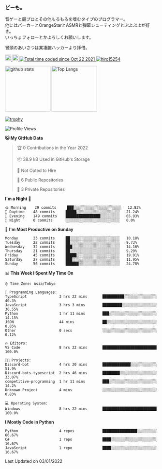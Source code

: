 ### どーも。

音ゲーと競プロとその他もろもろを嗜むタイプのプログラマー。<br>
他にはパーカーとOrangeStarとASMRと弾幕シューティングとぷよぷよが好き。<br>
いっちょフォローとかよろしくお願いします。<br>

冒頭のあいさつは某凄腕ハッカーより拝借。

<p align="left"> 
  <a href="http://twitter.com/hiro15254">
    <img height="20" src="https://img.shields.io/twitter/follow/hiro15254?label=Twitter&logo=twitter&style=flat" />
  </a>
  <a href="https://github.com/hiro15254">
    <img height="20" src="https://img.shields.io/github/followers/hiro15254?label=follow&logo=github&style=flat" />
  </a>
  <a href="https://wakatime.com/@4c6eda6c-d45f-4db4-82b1-bb86de5eb197">
    <img src="https://wakatime.com/badge/user/4c6eda6c-d45f-4db4-82b1-bb86de5eb197.svg" alt="Total time coded since Oct 22 2021" />
  </a>
  <a href="https://github.com/hiro15254">
    <img src="https://komarev.com/ghpvc/?username=hiro15254" alt="hiro15254" />
  </a>
</p>

<p align="left">
  <img alt="github stats" height="150px" src="https://github-readme-stats.vercel.app/api?username=hiro15254&theme=onedark&show_icons=ture&count_private=true" />
  <img alt="Top Langs" height="150px" src="https://github-readme-stats.vercel.app/api/top-langs/?username=hiro15254&layout=compact&show_icons=true&theme=onedark&count_private=true" />
</p>

[![trophy](https://github-profile-trophy.vercel.app/?username=hiro15254&theme=onedark&column=10)](https://github.com/ryo-ma/github-profile-trophy)

<!--START_SECTION:waka-->
![Profile Views](http://img.shields.io/badge/Profile%20Views-0-blue)

**🐱 My GitHub Data** 

> 🏆 0 Contributions in the Year 2022
 > 
> 📦 38.9 kB Used in GitHub's Storage 
 > 
> 🚫 Not Opted to Hire
 > 
> 📜 6 Public Repositories 
 > 
> 🔑 3 Private Repositories  
 > 
**I'm a Night 🦉** 

```text
🌞 Morning    29 commits     ███░░░░░░░░░░░░░░░░░░░░░░   12.83% 
🌆 Daytime    48 commits     █████░░░░░░░░░░░░░░░░░░░░   21.24% 
🌃 Evening    149 commits    ████████████████░░░░░░░░░   65.93% 
🌙 Night      0 commits      ░░░░░░░░░░░░░░░░░░░░░░░░░   0.0%

```
📅 **I'm Most Productive on Sunday** 

```text
Monday       23 commits     ██░░░░░░░░░░░░░░░░░░░░░░░   10.18% 
Tuesday      22 commits     ██░░░░░░░░░░░░░░░░░░░░░░░   9.73% 
Wednesday    32 commits     ███░░░░░░░░░░░░░░░░░░░░░░   14.16% 
Thursday     21 commits     ██░░░░░░░░░░░░░░░░░░░░░░░   9.29% 
Friday       45 commits     █████░░░░░░░░░░░░░░░░░░░░   19.91% 
Saturday     27 commits     ███░░░░░░░░░░░░░░░░░░░░░░   11.95% 
Sunday       56 commits     ██████░░░░░░░░░░░░░░░░░░░   24.78%

```


📊 **This Week I Spent My Time On** 

```text
⌚︎ Time Zone: Asia/Tokyo

💬 Programming Languages: 
TypeScript               3 hrs 22 mins       ██████████░░░░░░░░░░░░░░░   40.3% 
JavaScript               3 hrs 3 mins        █████████░░░░░░░░░░░░░░░░   36.55% 
Python                   1 hr 11 mins        ███░░░░░░░░░░░░░░░░░░░░░░   14.15% 
JSON                     44 mins             ██░░░░░░░░░░░░░░░░░░░░░░░   8.85% 
Other                    0 secs              ░░░░░░░░░░░░░░░░░░░░░░░░░   0.12%

🔥 Editors: 
VS Code                  8 hrs 22 mins       █████████████████████████   100.0%

🐱‍💻 Projects: 
Discord-bot              4 hrs 20 mins       █████████████░░░░░░░░░░░░   51.9% 
Discord-bots-typescript  2 hrs 46 mins       ████████░░░░░░░░░░░░░░░░░   33.07% 
competitive-programming  1 hr 11 mins        ███░░░░░░░░░░░░░░░░░░░░░░   14.2% 
Unknown Project          4 mins              ░░░░░░░░░░░░░░░░░░░░░░░░░   0.83%

💻 Operating System: 
Windows                  8 hrs 22 mins       █████████████████████████   100.0%

```

**I Mostly Code in Python** 

```text
Python                   4 repos             ████████████████░░░░░░░░░   66.67% 
C#                       1 repo              ████░░░░░░░░░░░░░░░░░░░░░   16.67% 
JavaScript               1 repo              ████░░░░░░░░░░░░░░░░░░░░░   16.67%

```



 Last Updated on 03/01/2022
<!--END_SECTION:waka-->
